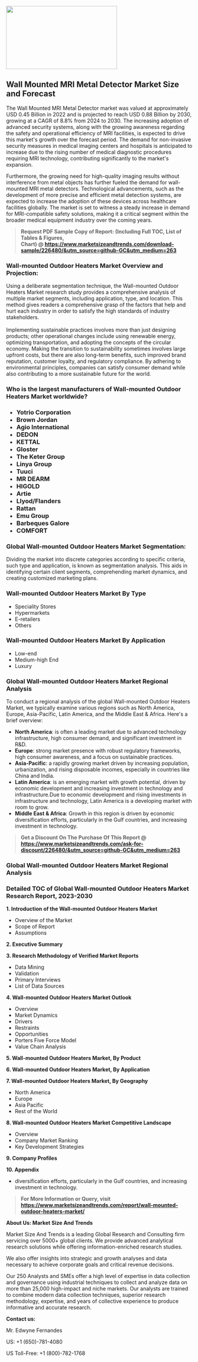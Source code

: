 <p><img class="alignnone size-medium wp-image-20088" src="https://ffe5etoiles.com/wp-content/uploads/2024/12/MST1-300x171.png" alt="" width="300" height="171" /></p><h2>Wall Mounted MRI Metal Detector Market Size and Forecast</h2><p>The Wall Mounted MRI Metal Detector market was valued at approximately USD 0.45 Billion in 2022 and is projected to reach USD 0.88 Billion by 2030, growing at a CAGR of 8.8% from 2024 to 2030. The increasing adoption of advanced security systems, along with the growing awareness regarding the safety and operational efficiency of MRI facilities, is expected to drive this market's growth over the forecast period. The demand for non-invasive security measures in medical imaging centers and hospitals is anticipated to increase due to the rising number of medical diagnostic procedures requiring MRI technology, contributing significantly to the market's expansion.</p><p>Furthermore, the growing need for high-quality imaging results without interference from metal objects has further fueled the demand for wall-mounted MRI metal detectors. Technological advancements, such as the development of more precise and efficient metal detection systems, are expected to increase the adoption of these devices across healthcare facilities globally. The market is set to witness a steady increase in demand for MRI-compatible safety solutions, making it a critical segment within the broader medical equipment industry over the coming years.</p></p><blockquote id="" class=""><strong>Request PDF Sample Copy of Report: (Including Full TOC, List of Tables &amp; Figures, Chart)&nbsp;@&nbsp;<strong><a href="https://www.marketsizeandtrends.com/download-sample/226480/&utm_source=github-GC&utm_medium=263" target="_blank">https://www.marketsizeandtrends.com/download-sample/226480/&utm_source=github-GC&utm_medium=263</a></strong></strong></blockquote><h3 id="" class="">Wall-mounted Outdoor Heaters Market&nbsp;Overview and Projection:</h3><p id="" class="">Using a deliberate segmentation technique, the Wall-mounted Outdoor Heaters Market research study provides a comprehensive analysis of multiple market segments, including application, type, and location. This method gives readers a comprehensive grasp of the factors that help and hurt each industry in order to satisfy the high standards of industry stakeholders. <br /> <br />Implementing sustainable practices involves more than just designing products; other operational changes include using renewable energy, optimizing transportation, and adopting the concepts of the circular economy. Making the transition to sustainability sometimes involves large upfront costs, but there are also long-term benefits, such improved brand reputation, customer loyalty, and regulatory compliance. By adhering to environmental principles, companies can satisfy consumer demand while also contributing to a more sustainable future for the world.</p><h3 id="" class="">Who is the largest manufacturers of&nbsp;Wall-mounted Outdoor Heaters Market worldwide?</h3><h3 class=""><p><ul><li>Yotrio Corporation </li><li> Brown Jordan </li><li> Agio International </li><li> DEDON </li><li> KETTAL </li><li> Gloster </li><li> The Keter Group </li><li> Linya Group </li><li> Tuuci </li><li> MR DEARM </li><li> HIGOLD </li><li> Artie </li><li> Llyod/Flanders </li><li> Rattan </li><li> Emu Group </li><li> Barbeques Galore </li><li> COMFORT</li></ul></p></h3><h3 id="" class="">Global&nbsp;Wall-mounted Outdoor Heaters Market Segmentation:</h3><p id="" class="">Dividing the market into discrete categories according to specific criteria, such type and application, is known as segmentation analysis. This aids in identifying certain client segments, comprehending market dynamics, and creating customized marketing plans.</p><h3 id="" class="">Wall-mounted Outdoor Heaters Market&nbsp;By Type</h3><p><p><ul><li>Speciality Stores</li><li> Hypermarkets</li><li> E-retailers</li><li> Others</p></li></ul></p></p><h3 id="" class="">Wall-mounted Outdoor Heaters Market&nbsp;By Application</h3><p class=""><p><ul><li>Low-end</li><li> Medium-high End</li><li> Luxury</li></ul></p></p><h3 id="" class="">Global Wall-mounted Outdoor Heaters Market Regional Analysis</h3><p id="" class="">To conduct a regional analysis of the global Wall-mounted Outdoor Heaters Market, we typically examine various regions such as North America, Europe, Asia-Pacific, Latin America, and the Middle East &amp; Africa. Here's a brief overview:</p><ul><li><strong>North America</strong>: is often a leading market due to advanced technology infrastructure, high consumer demand, and significant investment in R&amp;D.</li><li><strong>Europe</strong>: strong market presence with robust regulatory frameworks, high consumer awareness, and a focus on sustainable practices.</li><li><strong>Asia-Pacific</strong>: a rapidly growing market driven by increasing population, urbanization, and rising disposable incomes, especially in countries like China and India.</li><li><strong>Latin America</strong>: is an emerging market with growth potential, driven by economic development and increasing investment in technology and infrastructure.Due to economic development and rising investments in infrastructure and technology, Latin America is a developing market with room to grow.</li><li><strong>Middle East &amp; Africa</strong>: Growth in this region is driven by economic diversification efforts, particularly in the Gulf countries, and increasing investment in technology.</li></ul><blockquote id="" class=""><strong>Get a Discount On The Purchase Of This Report @ <strong><a href="https://www.marketsizeandtrends.com/ask-for-discount/226480/&utm_source=github-GC&utm_medium=263" target="_blank">https://www.marketsizeandtrends.com/ask-for-discount/226480/&utm_source=github-GC&utm_medium=263</a></strong></strong></blockquote><h3 id="" class="">Global Wall-mounted Outdoor Heaters Market Regional Analysis</h3><h3 id="" class="">Detailed TOC of Global Wall-mounted Outdoor Heaters Market Research Report, 2023-2030</h3><p id="" class=""><strong>1. Introduction of the Wall-mounted Outdoor Heaters Market</strong></p><ul><li>Overview of the Market</li><li>Scope of Report</li><li>Assumptions</li></ul><p id="" class=""><strong>2. Executive Summary</strong></p><p id="" class=""><strong>3. Research Methodology of Verified Market Reports</strong></p><ul><li>Data Mining</li><li>Validation</li><li>Primary Interviews</li><li>List of Data Sources</li></ul><p id="" class=""><strong>4. Wall-mounted Outdoor Heaters Market Outlook</strong></p><ul><li>Overview</li><li>Market Dynamics</li><li>Drivers</li><li>Restraints</li><li>Opportunities</li><li>Porters Five Force Model</li><li>Value Chain Analysis</li></ul><p id="" class=""><strong>5. Wall-mounted Outdoor Heaters Market, By Product</strong></p><p id="" class=""><strong>6. Wall-mounted Outdoor Heaters Market, By Application</strong></p><p id="" class=""><strong>7. Wall-mounted Outdoor Heaters Market, By Geography</strong></p><ul><li>North America</li><li>Europe</li><li>Asia Pacific</li><li>Rest of the World</li></ul><p id="" class=""><strong>8. Wall-mounted Outdoor Heaters Market Competitive Landscape</strong></p><ul><li>Overview</li><li>Company Market Ranking</li><li>Key Development Strategies</li></ul><p id="" class=""><strong>9. Company Profiles</strong></p><p id="" class=""><strong>10. Appendix</strong></p><ul><li>diversification efforts, particularly in the Gulf countries, and increasing investment in technology.</li></ul><blockquote id="" class=""><strong>For More Information or Query, visit <strong><strong><a href="https://www.marketsizeandtrends.com/report/wall-mounted-outdoor-heaters-market/" target="_blank">https://www.marketsizeandtrends.com/report/wall-mounted-outdoor-heaters-market/</a></strong></strong></strong></blockquote><p id="" class=""><strong>About Us: Market Size And Trends</strong></p><p id="" class="">Market Size And Trends is a leading Global Research and Consulting firm servicing over 5000+ global clients. We provide advanced analytical research solutions while offering information-enriched research studies.</p><p id="" class="">We also offer insights into strategic and growth analyses and data necessary to achieve corporate goals and critical revenue decisions.</p><p id="" class="">Our 250 Analysts and SMEs offer a high level of expertise in data collection and governance using industrial techniques to collect and analyze data on more than 25,000 high-impact and niche markets. Our analysts are trained to combine modern data collection techniques, superior research methodology, expertise, and years of collective experience to produce informative and accurate research.</p><p id="" class=""><strong>Contact us:</strong></p><p id="" class="">Mr. Edwyne Fernandes</p><p id="" class="">US: +1 (650)-781-4080</p><p id="" class="">US Toll-Free: +1 (800)-782-1768</p>
